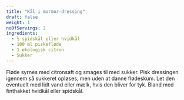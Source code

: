 ```yaml
---
title: "Kål i mormor-dressing"
draft: false
weight: 1
noOfServings: 2
ingredients:
  - ½ spidskål eller hvidkål
  - 100 ml piskefløde
  - 1 økologisk citron
  - Sukker
---
```


Fløde syrnes med citronsaft og smages til med sukker. Pisk dressingen
igennem så sukkeret opløses, men uden at danne flødeskum. Let den
eventuelt med lidt vand eller mælk, hvis den bliver for tyk. Bland med
finthakket hvidkål eller spidskål.

